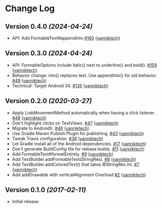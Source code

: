 # Change Log

Version 0.4.0 *(2024-04-24)*
----------------------------

- API: Add FormableText#appendInto [\#160](https://github.com/vanniktech/TextBuilder/pull/160) ([vanniktech](https://github.com/vanniktech))

Version 0.3.0 *(2024-04-24)*
----------------------------

- API: FormableOptions include italic\(\) next to underline\(\) and bold\(\). [\#159](https://github.com/vanniktech/TextBuilder/pull/159) ([vanniktech](https://github.com/vanniktech))
- Behavior change: into\(\) replaces text. Use appendInto\(\) for old behavior. [\#49](https://github.com/vanniktech/TextBuilder/pull/49) ([vanniktech](https://github.com/vanniktech))
- Technical: Target Android 34. [\#135](https://github.com/vanniktech/TextBuilder/pull/135) ([vanniktech](https://github.com/vanniktech))

Version 0.2.0 *(2020-03-27)*
----------------------------

- Apply LinkMovementMethod automatically when having a click listener. [\#48](https://github.com/vanniktech/TextBuilder/pull/48) ([vanniktech](https://github.com/vanniktech))
- Don't highlight clicks on TextViews. [\#47](https://github.com/vanniktech/TextBuilder/pull/47) ([vanniktech](https://github.com/vanniktech))
- Migrate to AndroidX. [\#46](https://github.com/vanniktech/TextBuilder/pull/46) ([vanniktech](https://github.com/vanniktech))
- Use Gradle Maven Publish Plugin for publishing. [\#43](https://github.com/vanniktech/TextBuilder/pull/43) ([vanniktech](https://github.com/vanniktech))
- Tweak Travis configuration. [\#39](https://github.com/vanniktech/TextBuilder/pull/39) ([vanniktech](https://github.com/vanniktech))
- Let Gradle install all of the Android dependencies. [\#17](https://github.com/vanniktech/TextBuilder/pull/17) ([vanniktech](https://github.com/vanniktech))
- Don't generate BuildConfig file for release builds. [\#11](https://github.com/vanniktech/TextBuilder/pull/11) ([vanniktech](https://github.com/vanniktech))
- Add FormableText\#formatEntirely. [\#9](https://github.com/vanniktech/TextBuilder/pull/9) ([vanniktech](https://github.com/vanniktech))
- Add TextBuilder.addFormableText\(StringRes\). [\#8](https://github.com/vanniktech/TextBuilder/pull/8) ([vanniktech](https://github.com/vanniktech))
- Add TextBuilder.addColoredText\(\) that takes @StringRes int. [\#7](https://github.com/vanniktech/TextBuilder/pull/7) ([vanniktech](https://github.com/vanniktech))
- Add addDrawable with verticalAlignment Overload [\#2](https://github.com/vanniktech/TextBuilder/pull/2) ([vanniktech](https://github.com/vanniktech))

Version 0.1.0 *(2017-02-11)*
----------------------------

- Initial release